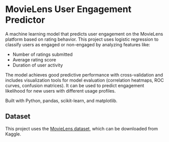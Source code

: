 # MovieLens User Engagement Predictor

A machine learning model that predicts user engagement on the MovieLens platform based on rating behavior. This project uses logistic regression to classify users as engaged or non-engaged by analyzing features like:

- Number of ratings submitted
- Average rating score
- Duration of user activity

The model achieves good predictive performance with cross-validation and includes visualization tools for model evaluation (correlation heatmaps, ROC curves, confusion matrices). It can be used to predict engagement likelihood for new users with different usage profiles.

Built with Python, pandas, scikit-learn, and matplotlib.
## Dataset

This project uses the [MovieLens dataset](https://www.kaggle.com/datasets/rounakbanik/the-movies-dataset?resource=download&select=ratings.csv), which can be downloaded from Kaggle.
